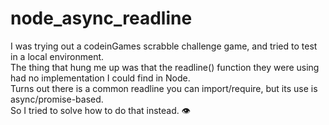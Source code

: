 # node_async_readline
I was trying out a codeinGames scrabble challenge game, and tried to test in a local environment.  
The thing that hung me up was that the readline() function they were using had no implementation I could find in Node.  
Turns out there is a common readline you can import/require, but its use is async/promise-based.  
So I tried to solve how to do that instead.  👁️
